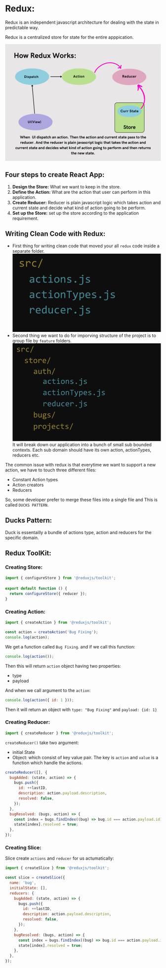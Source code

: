 # **Redux:**

Redux is an independent javascript architecture for dealing with the state in predictable way.

Redux is a centralized store for state for the entire apppication.

![alt text](image/../images/redux.png)

## **Four steps to create React App:**

1. **Design the Store:** What we want to keep in the store.
2. **Define the Action:** What are the action that user can perform in this application.
3. **Create Reducer:** Reducer is plain javascript logic which takes action and current state and decide what kind of action going to be perform.
4. **Set up the Store:** set up the store according to the application requirement.

## **Writing Clean Code with Redux:**

- First thing for writing clean code that moved your all `redux` code inside a separate folder.
  ![alt text](image/../images/redux_folder.PNG)
- Second thing we want to do for imporving structure of the project is to group file by `feature` folders.
  ![alt text](image/../images/redux_folder_two.PNG)
  It will break down our application into a bunch of small sub bounded contexts. Each sub domain should have its own action, actionTypes, reducers etc.

The common issue with redux is that everytime we want to support a new action, we have to touch three different files:

- Constant Action types
- Action creators
- Reducers

So, some developer prefer to merge these files into a single file and This is called `DUCKS PATTERN`.

## **Ducks Pattern:**

Duck is essentailly a bundle of actions type, action and reducers for the specific domain.

## **Redux ToolKit:**

### **Creating Store:**

```javascript
import { configureStore } from '@reduxjs/toolkit';

export default function () {
  return configureStore({ reducer });
}
```

### Creating Action:

```javascript
import { createAction } from '@reduxjs/toolkit';
```

```javascript
const action = createAction('Bug Fixing');
console.log(action);
```

We get a function called `Bug Fixing`.
and if we call this function:

```javascript
console.log(action());
```

Then this will return `action` object having two properties:

- type
- payload

And when we call argument to the `action`:

```javascript
console.log(action({ id: 1 }));
```

Then it will return an object with `type: "Bug Fixing"` and `payload: {id: 1}`

### Creating Reducer:

```javascript
import { createReducer } from '@reduxjs/toolkit';
```

`createReducer()` take two argument:

- initial State
- Object: which consist of key value pair. The key is `action` and `value` is a function which handle the actions.

```javascript
createReducer([], {
  bugAdded: (state, action) => {
    bugs.push({
      id: ++lastID,
      description: action.payload.description,
      resolved: false,
    });
  },
  bugResolved: (bugs, action) => {
    const index = bugs.findIndex((bug) => bug.id === action.payload.id);
    state[index].resolved = true;
  },
});
```

### Creating Slice:

Slice create `actions` and `reducer` for us actumatically:

```javascript
import { createSlice } from '@reduxjs/toolkit';
```

```javascript
const slice = createSlice({
  name: 'bug',
  initialState: [],
  reducers: {
    bugAdded: (state, action) => {
      bugs.push({
        id: ++lastID,
        description: action.payload.description,
        resolved: false,
      });
    },
    bugResolved: (bugs, action) => {
      const index = bugs.findIndex((bug) => bug.id === action.payload.id);
      state[index].resolved = true;
    },
  },
});
```
